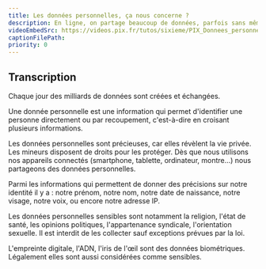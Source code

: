 ```yaml
---
title: Les données personnelles, ça nous concerne ?
description: En ligne, on partage beaucoup de données, parfois sans même le savoir. À l'aide de cette vidéo, les données personnelles n'auraont plus de secrets pour vous.
videoEmbedSrc: https://videos.pix.fr/tutos/sixieme/PIX_Donnees_personnelles_v07_20231109.mp4
captionFilePath:
priority: 0
---
```


## Transcription

Chaque jour des milliards de données sont créées et échangées.

Une donnée personnelle est une information qui permet d'identifier une personne directement ou par recoupement, c'est-à-dire en croisant plusieurs informations.

Les données personnelles sont précieuses, car elles révèlent la vie privée. Les mineurs disposent de droits pour les protéger. Dès que nous utilisons nos appareils connectés (smartphone, tablette, ordinateur, montre...) nous partageons des données personnelles.

Parmi les informations qui permettent de donner des précisions sur notre identité il y a : notre prénom, notre nom, notre date de naissance, notre visage, notre voix, ou encore notre adresse IP.

Les données personnelles sensibles sont notamment la religion, l'état de santé, les opinions politiques, l'appartenance syndicale, l'orientation sexuelle. Il est interdit de les collecter sauf exceptions prévues par la loi.

L'empreinte digitale, l'ADN, l'iris de l'œil sont des données biométriques. Légalement elles sont aussi considérées comme sensibles.
